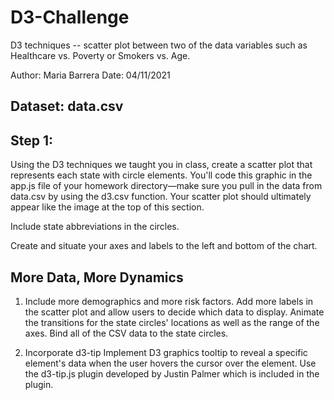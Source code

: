 # D3-Challenge
D3 techniques -- scatter plot between two of the data variables such as Healthcare vs. Poverty or Smokers vs. Age.

Author: Maria Barrera
Date: 04/11/2021

## Dataset:  data.csv

## Step 1: 
Using the D3 techniques we taught you in class, create a scatter plot that represents each state with circle elements. You'll code this graphic in the app.js file of your homework directory—make sure you pull in the data from data.csv by using the d3.csv function. Your scatter plot should ultimately appear like the image at the top of this section.

Include state abbreviations in the circles.

Create and situate your axes and labels to the left and bottom of the chart.

## More Data, More Dynamics
1. Include more demographics and more risk factors. Add more labels in the scatter plot and allow users to decide which data to display. Animate the transitions for the state circles' locations as well as the range of the axes. Bind all of the CSV data to the state circles. 

2. Incorporate d3-tip
Implement D3 graphics tooltip to reveal a specific element's data when the user hovers the cursor over the element. Use the d3-tip.js plugin developed by Justin Palmer which is included in the plugin.
